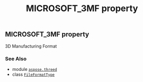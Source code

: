 ﻿---
title: MICROSOFT_3MF property
second_title: Aspose.3D for Python via .NET API References
description: 
type: docs
weight: 150
url: /python-net/aspose.threed/fileformattype/microsoft_3mf/
is_root: false
---

## MICROSOFT_3MF property


3D Manufacturing Format

### See Also
* module [`aspose.threed`](../../)
* class [`FileFormatType`](/3d/python-net/aspose.threed/fileformattype)
